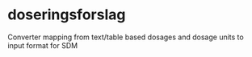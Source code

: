 doseringsforslag
================

Converter mapping from text/table based dosages and dosage units to input format for SDM

